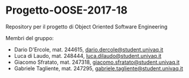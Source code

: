 # Progetto-OOSE-2017-18
Repository per il progetto di Object Oriented Software Engineering

Membri del gruppo:

- Dario D'Ercole, mat. 244615, dario.dercole@student.univaq.it
- Luca di Laudo, mat. 248444, luca.dilaudo@student.univaq.it
- Giacomo Sfratato, mat. 247318, giacomo.sfratato@student.univaq.it
- Gabriele Tagliente, mat. 247295, gabriele.tagliente@student.univaq.it
